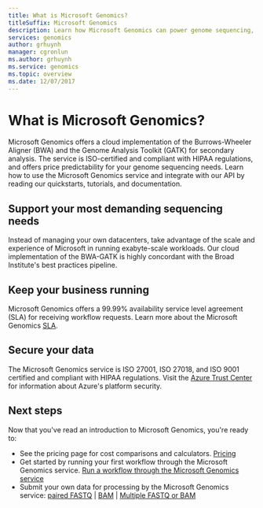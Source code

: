 ```yaml
---
title: What is Microsoft Genomics?
titleSuffix: Microsoft Genomics
description: Learn how Microsoft Genomics can power genome sequencing, now offering a cloud implementation of the Burrows-Wheeler Aligner (BWA) and the Genome Analysis Toolkit (GATK) for secondary analysis. It's ISO-certified and compliant with HIPAA regulations. 
services: genomics
author: grhuynh
manager: cgronlun
ms.author: grhuynh
ms.service: genomics
ms.topic: overview
ms.date: 12/07/2017
---
```


# What is Microsoft Genomics?
Microsoft Genomics offers a cloud implementation of the Burrows-Wheeler Aligner (BWA) and the Genome Analysis Toolkit (GATK) for secondary analysis. The service is ISO-certified and compliant with HIPAA regulations, and offers price predictability for your genome sequencing needs. Learn how to use the Microsoft Genomics service and integrate with our API by reading our quickstarts, tutorials, and documentation.

## Support your most demanding sequencing needs
Instead of managing your own datacenters, take advantage of the scale and experience of Microsoft in running exabyte-scale workloads. Our cloud implementation of the BWA-GATK is highly concordant with the Broad Institute's best practices pipeline.


## Keep your business running
Microsoft Genomics offers a 99.99% availability service level agreement (SLA) for receiving workflow requests. Learn more about the Microsoft Genomics [SLA](https://azure.microsoft.com/support/legal/sla/genomics/v1_0/).


## Secure your data
The Microsoft Genomics service is ISO 27001, ISO 27018, and ISO 9001 certified and compliant with HIPAA regulations. Visit the [Azure Trust Center](https://www.microsoft.com/trustcenter/security) for information about Azure's platform security.


## Next steps
Now that you've read an introduction to Microsoft Genomics, you're ready to:
- See the pricing page for cost comparisons and calculators. [Pricing](https://azure.microsoft.com/pricing/details/genomics/)
- Get started by running your first workflow through the Microsoft Genomics service. [Run a workflow through the Microsoft Genomics service](quickstart-run-genomics-workflow-portal.md)
- Submit your own data for processing by the Microsoft Genomics service: [paired FASTQ](quickstart-input-pair-FASTQ.md) | [BAM](quickstart-input-BAM.md) | [Multiple FASTQ or BAM](quickstart-input-multiple.md) 

